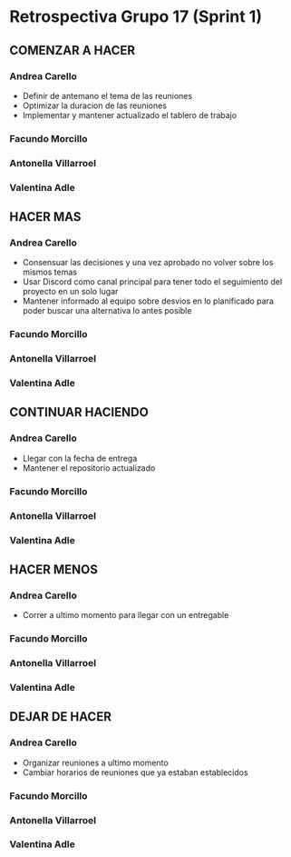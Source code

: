 # Retrospectiva Grupo 17 (Sprint 1) # 

## COMENZAR A HACER ##

### Andrea Carello ###

- Definir de antemano el tema de las reuniones
- Optimizar la duracion de las reuniones
- Implementar y mantener actualizado el tablero de trabajo

### Facundo Morcillo ###
### Antonella Villarroel ###
### Valentina Adle ###

## HACER MAS ##

### Andrea Carello ###

- Consensuar las decisiones y una vez aprobado no volver sobre los mismos temas
- Usar Discord como canal principal para tener todo el seguimiento del proyecto en un solo lugar
- Mantener informado al equipo sobre desvios en lo planificado para poder buscar una alternativa lo antes posible

### Facundo Morcillo ###
### Antonella Villarroel ###
### Valentina Adle ###

## CONTINUAR HACIENDO ##

### Andrea Carello ###

- Llegar con la fecha de entrega
- Mantener el repositorio actualizado

### Facundo Morcillo ###
### Antonella Villarroel ###
### Valentina Adle ###

## HACER MENOS ##

### Andrea Carello ###

- Correr a ultimo momento para llegar con un entregable

### Facundo Morcillo ###
### Antonella Villarroel ###
### Valentina Adle ###

## DEJAR DE HACER ##

### Andrea Carello ###

- Organizar reuniones a ultimo momento
- Cambiar horarios de reuniones que ya estaban establecidos
### Facundo Morcillo ###
### Antonella Villarroel ###
### Valentina Adle ###



